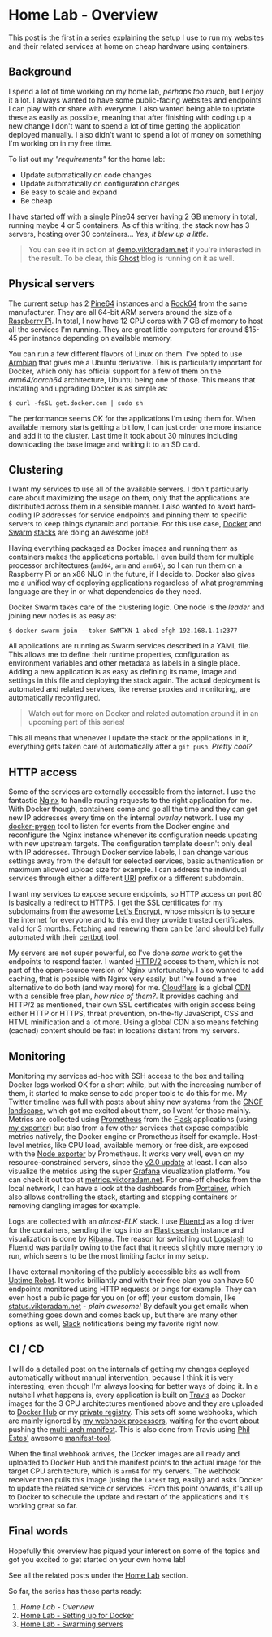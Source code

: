 # Home Lab - Overview

This post is the first in a series explaining the setup I use to run my websites and their related services at home on cheap hardware using containers.

## Background

I spend a lot of time working on my home lab, *perhaps too much*, but I enjoy it a lot. I always wanted to have some public-facing websites and endpoints I can play with or share with everyone. I also wanted being able to update these as easily as possible, meaning that after finishing with coding up a new change I don't want to spend a lot of time getting the application deployed manually. I also didn't want to spend a lot of money on something I'm working on in my free time.

To list out my *"requirements"* for the home lab:

- Update automatically on code changes
- Update automatically on configuration changes
- Be easy to scale and expand
- Be cheap

I have started off with a single [Pine64](https://www.pine64.org/?page_id=1194) server having 2 GB memory in total, running maybe 4 or 5 containers. As of this writing, the stack now has 3 servers, hosting over 30 containers... *Yes, it blew up a little.*

> You can see it in action at [demo.viktoradam.net](https://demo.viktoradam.net) if you're interested in the result. To be clear, this [Ghost](https://ghost.org/) blog is running on it as well.

## Physical servers

The current setup has 2 [Pine64](https://www.pine64.org/?page_id=1194) instances and a [Rock64](https://www.pine64.org/?page_id=7147) from the same manufacturer. They are all 64-bit ARM servers around the size of a [Raspberry Pi](https://www.raspberrypi.org/). In total, I now have 12 CPU cores with 7 GB of memory to host all the services I'm running. They are great little computers for around $15-45 per instance depending on available memory.

You can run a few different flavors of Linux on them. I've opted to use [Armbian](https://www.armbian.com/) that gives me a Ubuntu derivative. This is particularly important for Docker, which only has official support for a few of them on the *arm64/aarch64* architecture, Ubuntu being one of those. This means that installing and upgrading Docker is as simple as:

```shell
$ curl -fsSL get.docker.com | sudo sh
```

The performance seems OK for the applications I'm using them for. When available memory starts getting a bit low, I can just order one more instance and add it to the cluster. Last time it took about 30 minutes including downloading the base image and writing it to an SD card.

## Clustering

I want my services to use all of the available servers. I don't particularly care about maximizing the usage on them, only that the applications are distributed across them in a sensible manner. I also wanted to avoid hard-coding IP addresses for service endpoints and pinning them to specific servers to keep things dynamic and portable. For this use case, [Docker](https://www.docker.com) and [Swarm](https://docs.docker.com/engine/swarm/) [stacks](https://docs.docker.com/engine/reference/commandline/stack/) are doing an awesome job!

Having everything packaged as Docker images and running them as containers makes the applications portable. I even build them for multiple processor architectures (`amd64`, `arm` and `arm64`), so I can run them on a Raspberry Pi or an x86 NUC in the future, if I decide to. Docker also gives me a unified way of deploying applications regardless of what programming language are they in or what dependencies do they need.

Docker Swarm takes care of the clustering logic. One node is the *leader* and joining new nodes is as easy as:

```shell
$ docker swarm join --token SWMTKN-1-abcd-efgh 192.168.1.1:2377
```

All applications are running as Swarm services described in a YAML file. This allows me to define their runtime properties, configuration as environment variables and other metadata as labels in a single place. Adding a new application is as easy as defining its name, image and settings in this file and deploying the stack again. The actual deployment is automated and related services, like reverse proxies and monitoring, are automatically reconfigured.

> Watch out for more on Docker and related automation around it in an upcoming part of this series!

This all means that whenever I update the stack or the applications in it, everything gets taken care of automatically after a `git push`. *Pretty cool?*

## HTTP access

Some of the services are externally accessible from the internet. I use the fantastic [Nginx](https://www.nginx.com/) to handle routing requests to the right application for me. With Docker though, containers come and go all the time and they can get new IP addresses every time on the internal *overlay* network. I use my [docker-pygen](https://github.com/rycus86/docker-pygen) tool to listen for events from the Docker engine and reconfigure the Nginx instance whenever its configuration needs updating with new upstream targets. The configuration template doesn't only deal with IP addresses. Through Docker service labels, I can change various settings away from the default for selected services, basic authentication or maximum allowed upload size for example. I can address the individual services through either a different [URI](https://en.wikipedia.org/wiki/Uniform_Resource_Identifier) prefix or a different subdomain.

I want my services to expose secure endpoints, so HTTP access on port 80 is basically a redirect to HTTPS. I get the SSL certificates for my subdomains from the awesome [Let's Encrypt](https://letsencrypt.org/), whose mission is to secure the internet for everyone and to this end they provide trusted certificates, valid for 3 months. Fetching and renewing them can be (and should be) fully automated with their [certbot](https://certbot.eff.org/) tool.

My servers are not super powerful, so I've done *some* work to get the endpoints to respond faster. I wanted [HTTP/2](https://en.wikipedia.org/wiki/HTTP/2) access to them, which is not part of the open-source version of Nginx unfortunately. I also wanted to add caching, that is possible with Nginx very easily, but I've found a free alternative to do both (and way more) for me. [Cloudflare](https://www.cloudflare.com/) is a global [CDN](https://en.wikipedia.org/wiki/Content_delivery_network) with a sensible free plan, *how nice of them?*. It provides caching and HTTP/2 as mentioned, their own SSL certificates with origin access being either HTTP or HTTPS, threat prevention, on-the-fly JavaScript, CSS and HTML minification and a lot more. Using a global CDN also means fetching (cached) content should be fast in locations distant from my servers.

## Monitoring

Monitoring my services ad-hoc with SSH access to the box and tailing Docker logs worked OK for a short while, but with the increasing number of them, it started to make sense to add proper tools to do this for me. My Twitter timeline was full with posts about shiny new systems from the [CNCF landscape](https://github.com/cncf/landscape), which got me excited about them, so I went for those mainly. Metrics are collected using [Prometheus](https://prometheus.io/) from the [Flask](http://flask.pocoo.org/) applications (using [my exporter](https://github.com/rycus86/prometheus_flask_exporter)) but also from a few other services that expose compatible metrics natively, the Docker engine or Prometheus itself for example. Host-level metrics, like CPU load, available memory or free disk, are exposed with the [Node exporter](https://github.com/prometheus/node_exporter) by Prometheus. It works very well, even on my resource-constrained servers, since the [v2.0 update](https://coreos.com/blog/prometheus-2.0-storage-layer-optimization) at least. I can also visualize the metrics using the super [Grafana](https://grafana.com/) visualization platform. You can check it out too at [metrics.viktoradam.net](https://metrics.viktoradam.net/). For one-off checks from the local network, I can have a look at the dashboards from [Portainer](https://portainer.io/), which also allows controlling the stack, starting and stopping containers or removing dangling images for example.

Logs are collected with an *almost-ELK* stack. I use [Fluentd](https://www.fluentd.org/) as a log driver for the containers, sending the logs into an [Elasticsearch](https://www.elastic.co/products/elasticsearch) instance and visualization is done by [Kibana](https://www.elastic.co/products/kibana). The reason for switching out [Logstash](https://www.elastic.co/products/logstash) to Fluentd was partially owing to the fact that it needs slightly more memory to run, which seems to be the most limiting factor in my setup.

I have external monitoring of the publicly accessible bits as well from [Uptime Robot](https://uptimerobot.com/). It works brilliantly and with their free plan you can have 50 endpoints monitored using HTTP requests or pings for example. They can even host a public page for you on (or off) your custom domain, like [status.viktoradam.net](https://status.viktoradam.net) - *plain awesome!* By default you get emails when something goes down and comes back up, but there are many other options as well, [Slack](https://slack.com/) notifications being my favorite right now.

## CI / CD

I will do a detailed post on the internals of getting my changes deployed automatically without manual intervention, because I think it is very interesting, even though I'm always looking for better ways of doing it. In a nutshell what happens is, every application is built on [Travis](https://travis-ci.org/) as Docker images for the 3 CPU architectures mentioned above and they are uploaded to [Docker Hub](https://hub.docker.com/) or my [private registry](https://docs.docker.com/registry/deploying/). This sets off some webhooks, which are mainly ignored by [my webhook processors](https://github.com/rycus86/webhook-proxy), waiting for the event about pushing the [multi-arch manifest](https://blog.docker.com/2017/11/multi-arch-all-the-things/). This is also done from Travis using [Phil Estes'](https://twitter.com/estesp) awesome [manifest-tool](https://github.com/estesp/manifest-tool).

When the final webhook arrives, the Docker images are all ready and uploaded to Docker Hub and the manifest points to the actual image for the target CPU architecture, which is `arm64` for my servers. The webhook receiver then pulls this image (using the `latest` tag, easily) and asks Docker to update the related service or services. From this point onwards, it's all up to Docker to schedule the update and restart of the applications and it's working great so far.

## Final words

Hopefully this overview has piqued your interest on some of the topics and got you excited to get started on your own home lab!

See all the related posts under the [Home Lab](https://blog.viktoradam.net/tag/home-lab/) section.

So far, the series has these parts ready:

1. *Home Lab - Overview*
2. [Home Lab - Setting up for Docker](https://blog.viktoradam.net/2018/01/05/home-lab-part-2-docker-setup/)
3. [Home Lab - Swarming servers](https://blog.viktoradam.net/2018/01/13/home-lab-part3-swarm-cluster/)
